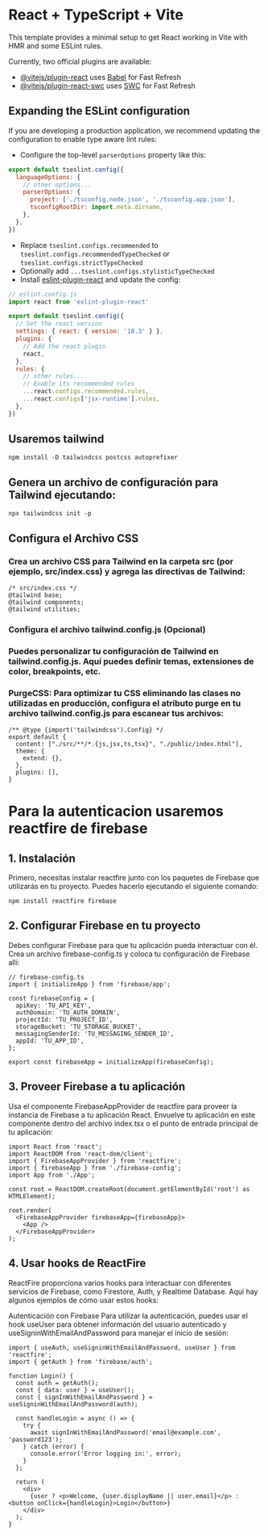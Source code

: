 # React + TypeScript + Vite

This template provides a minimal setup to get React working in Vite with HMR and some ESLint rules.

Currently, two official plugins are available:

- [@vitejs/plugin-react](https://github.com/vitejs/vite-plugin-react/blob/main/packages/plugin-react/README.md) uses [Babel](https://babeljs.io/) for Fast Refresh
- [@vitejs/plugin-react-swc](https://github.com/vitejs/vite-plugin-react-swc) uses [SWC](https://swc.rs/) for Fast Refresh

## Expanding the ESLint configuration

If you are developing a production application, we recommend updating the configuration to enable type aware lint rules:

- Configure the top-level `parserOptions` property like this:

```js
export default tseslint.config({
  languageOptions: {
    // other options...
    parserOptions: {
      project: ['./tsconfig.node.json', './tsconfig.app.json'],
      tsconfigRootDir: import.meta.dirname,
    },
  },
})
```

- Replace `tseslint.configs.recommended` to `tseslint.configs.recommendedTypeChecked` or `tseslint.configs.strictTypeChecked`
- Optionally add `...tseslint.configs.stylisticTypeChecked`
- Install [eslint-plugin-react](https://github.com/jsx-eslint/eslint-plugin-react) and update the config:

```js
// eslint.config.js
import react from 'eslint-plugin-react'

export default tseslint.config({
  // Set the react version
  settings: { react: { version: '18.3' } },
  plugins: {
    // Add the react plugin
    react,
  },
  rules: {
    // other rules...
    // Enable its recommended rules
    ...react.configs.recommended.rules,
    ...react.configs['jsx-runtime'].rules,
  },
})
```

## Usaremos tailwind
```
npm install -D tailwindcss postcss autoprefixer
```

## Genera un archivo de configuración para Tailwind ejecutando:
```
npx tailwindcss init -p
```

## Configura el Archivo CSS
### Crea un archivo CSS para Tailwind en la carpeta src (por ejemplo, src/index.css) y agrega las directivas de Tailwind:
```
/* src/index.css */
@tailwind base;
@tailwind components;
@tailwind utilities;
```
### Configura el archivo tailwind.config.js (Opcional)
### Puedes personalizar tu configuración de Tailwind en tailwind.config.js. Aquí puedes definir temas, extensiones de color, breakpoints, etc.

### PurgeCSS: Para optimizar tu CSS eliminando las clases no utilizadas en producción, configura el atributo purge en tu archivo tailwind.config.js para escanear tus archivos:

```
/** @type {import('tailwindcss').Config} */
export default {
  content: ["./src/**/*.{js,jsx,ts,tsx}", "./public/index.html"],
  theme: {
    extend: {},
  },
  plugins: [],
}
```

# Para la autenticacion usaremos reactfire de firebase

## 1. Instalación
Primero, necesitas instalar reactfire junto con los paquetes de Firebase que utilizarás en tu proyecto. Puedes hacerlo ejecutando el siguiente comando:

```
npm install reactfire firebase
```

## 2. Configurar Firebase en tu proyecto
Debes configurar Firebase para que tu aplicación pueda interactuar con él. Crea un archivo firebase-config.ts y coloca tu configuración de Firebase allí:

```
// firebase-config.ts
import { initializeApp } from 'firebase/app';

const firebaseConfig = {
  apiKey: 'TU_API_KEY',
  authDomain: 'TU_AUTH_DOMAIN',
  projectId: 'TU_PROJECT_ID',
  storageBucket: 'TU_STORAGE_BUCKET',
  messagingSenderId: 'TU_MESSAGING_SENDER_ID',
  appId: 'TU_APP_ID',
};

export const firebaseApp = initializeApp(firebaseConfig);
```

## 3. Proveer Firebase a tu aplicación
Usa el componente FirebaseAppProvider de reactfire para proveer la instancia de Firebase a tu aplicación React. Envuelve tu aplicación en este componente dentro del archivo index.tsx o el punto de entrada principal de tu aplicación:
```
import React from 'react';
import ReactDOM from 'react-dom/client';
import { FirebaseAppProvider } from 'reactfire';
import { firebaseApp } from './firebase-config';
import App from './App';

const root = ReactDOM.createRoot(document.getElementById('root') as HTMLElement);

root.render(
  <FirebaseAppProvider firebaseApp={firebaseApp}>
    <App />
  </FirebaseAppProvider>
);
```

## 4. Usar hooks de ReactFire
ReactFire proporciona varios hooks para interactuar con diferentes servicios de Firebase, como Firestore, Auth, y Realtime Database. Aquí hay algunos ejemplos de cómo usar estos hooks:

Autenticación con Firebase
Para utilizar la autenticación, puedes usar el hook useUser para obtener información del usuario autenticado y useSigninWithEmailAndPassword para manejar el inicio de sesión:
```
import { useAuth, useSigninWithEmailAndPassword, useUser } from 'reactfire';
import { getAuth } from 'firebase/auth';

function Login() {
  const auth = getAuth();
  const { data: user } = useUser();
  const { signInWithEmailAndPassword } = useSigninWithEmailAndPassword(auth);

  const handleLogin = async () => {
    try {
      await signInWithEmailAndPassword('email@example.com', 'password123');
    } catch (error) {
      console.error('Error logging in:', error);
    }
  };

  return (
    <div>
      {user ? <p>Welcome, {user.displayName || user.email}</p> : <button onClick={handleLogin}>Login</button>}
    </div>
  );
}
```